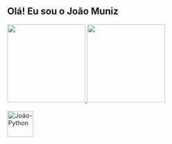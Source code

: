 ## Olá! Eu sou o João Muniz 
<div>
  <a href="https://github.com/joaomnz13">
  <img height="180cm" src="https://github-readme-stats.vercel.app/api?username=joaomnz13&show_icons=true&theme=jolly&include_all_comits=true&count_private=true"/>
  <img height="180cm" src="https://github-readme-stats.vercel.app/api/top-langs/?username=joaomnz13&layout=compact&langs_count-16&theme=jolly"/>
</div>

<div style="display: inline_block"><br>
  <img align="center" alt="João-Python" height="60" weight="60" src="https://cdn.jsdelivr.net/gh/devicons/devicon@latest/icons/python/python-original-wordmark.svg" />
          

  
</div>
